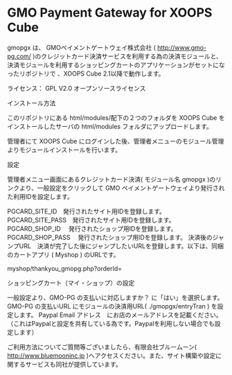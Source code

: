 GMO Payment Gateway for XOOPS Cube
====

gmopgx は、 GMOペイメントゲートウェイ株式会社 ( http://www.gmo-pg.com/ )のクレジットカード決済サービスを利用する為の決済モジュールと、決済モジュールを利用するショッピングカートのアプリケーションがセットになったリポジトリで 、XOOPS Cube 2.1以降で動作します。

ライセンス： GPL V2.0 オープンソースライセンス

インストール方法

このリポジトリにある html/modules/配下の２つのフォルダを XOOPS Cube をインストールしたサーバの html/modules フォルダにアップロードします。

管理者にて XOOPS Cube にログインした後、管理者メニューのモジュール管理よりモジュールインストールを行います。

設定

管理者メニュー画面にあるクレジットカード決済( モジュール名 gmopgx )のリンクより、一般設定をクリックして GMO ペイメントゲートウェイより発行された利用IDを設定します。

PGCARD_SITE_ID　発行されたサイト用IDを登録します。
PGCARD_SITE_PASS　発行されたサイト用IDを登録します。
PGCARD_SHOP_ID 　発行されたショップ用IDを登録します。
PGCARD_SHOP_PASS 　発行されたショップ用IDを登録します。
決済後のジャンプURL　決済が完了した後にジャンプしたいURLを登録します。以下は、同梱のカートアプリ ( Myshop ) のURLです。

myshop/thankyou_gmopg.php?orderId= 

ショッピングカート（マイ・ショップ）の設定

一般設定より、GMO-PG の支払いに対応しますか？ に「はい」を選択します。
GMO-PG の支払いURL にモジュールの決済用URL( ./gmopgx/entryTran ) を設定します。
Paypal Email アドレス　にお店のメールアドレスを記載ください。（これはPaypalと設定を共有している為です。Paypalを利用しない場合でも設定します）

ご利用方法についてご質問等ございましたら、有限会社ブルームーン( http://www.bluemooninc.jp )へアクセスください。また、サイト構築や設定に関するサービスも同社が提供しています。
